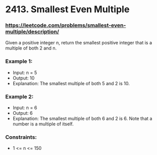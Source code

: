 # 2413. Smallest Even Multiple
### https://leetcode.com/problems/smallest-even-multiple/description/

Given a positive integer n, return the smallest positive integer that is a multiple of both 2 and n.

### Example 1:
 - Input: n = 5
 - Output: 10
 - Explanation: The smallest multiple of both 5 and 2 is 10.

### Example 2:
 - Input: n = 6
 - Output: 6
 - Explanation: The smallest multiple of both 6 and 2 is 6. Note that a number is a multiple of itself.

### Constraints:
 - 1 <= n <= 150
